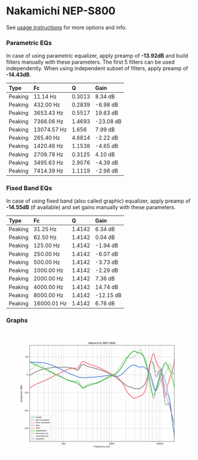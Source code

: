 # Nakamichi NEP-S800
See [usage instructions](https://github.com/jaakkopasanen/AutoEq#usage) for more options and info.

### Parametric EQs
In case of using parametric equalizer, apply preamp of **-13.92dB** and build filters manually
with these parameters. The first 5 filters can be used independently.
When using independent subset of filters, apply preamp of **-14.43dB**.

| Type    | Fc          |      Q | Gain      |
|:--------|:------------|:-------|:----------|
| Peaking | 11.14 Hz    | 0.3013 | 8.34 dB   |
| Peaking | 432.00 Hz   | 0.2839 | -6.98 dB  |
| Peaking | 3653.43 Hz  | 0.5517 | 19.63 dB  |
| Peaking | 7366.06 Hz  | 1.4693 | -23.08 dB |
| Peaking | 13074.57 Hz | 1.656  | 7.99 dB   |
| Peaking | 265.40 Hz   | 4.6814 | -2.22 dB  |
| Peaking | 1420.46 Hz  | 1.1538 | -4.65 dB  |
| Peaking | 2709.78 Hz  | 0.3125 | 4.10 dB   |
| Peaking | 3495.63 Hz  | 2.9076 | -4.39 dB  |
| Peaking | 7414.39 Hz  | 1.1119 | -2.98 dB  |

### Fixed Band EQs
In case of using fixed band (also called graphic) equalizer, apply preamp of **-14.55dB**
(if available) and set gains manually with these parameters.

| Type    | Fc          |      Q | Gain      |
|:--------|:------------|:-------|:----------|
| Peaking | 31.25 Hz    | 1.4142 | 6.34 dB   |
| Peaking | 62.50 Hz    | 1.4142 | 0.04 dB   |
| Peaking | 125.00 Hz   | 1.4142 | -1.94 dB  |
| Peaking | 250.00 Hz   | 1.4142 | -6.07 dB  |
| Peaking | 500.00 Hz   | 1.4142 | -3.73 dB  |
| Peaking | 1000.00 Hz  | 1.4142 | -2.29 dB  |
| Peaking | 2000.00 Hz  | 1.4142 | 7.36 dB   |
| Peaking | 4000.00 Hz  | 1.4142 | 14.74 dB  |
| Peaking | 8000.00 Hz  | 1.4142 | -12.15 dB |
| Peaking | 16000.01 Hz | 1.4142 | 6.76 dB   |

### Graphs
![](./Nakamichi%20NEP-S800.png)